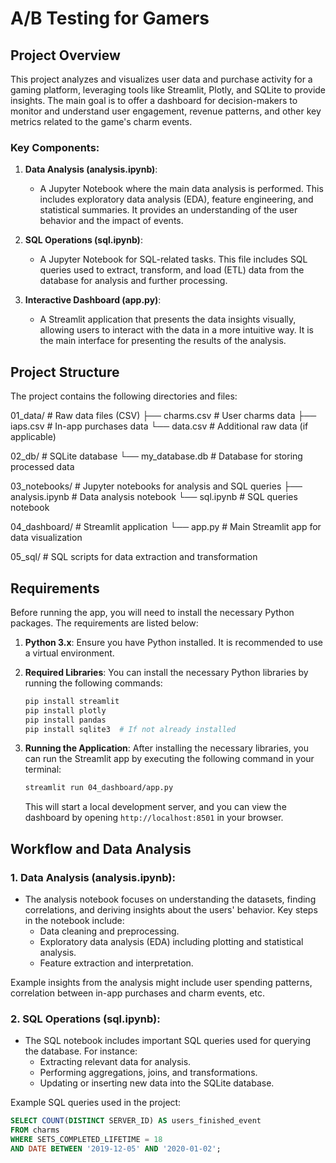# A/B Testing for Gamers

## Project Overview

This project analyzes and visualizes user data and purchase activity for a gaming platform, leveraging tools like Streamlit, Plotly, and SQLite to provide insights. The main goal is to offer a dashboard for decision-makers to monitor and understand user engagement, revenue patterns, and other key metrics related to the game's charm events.

### Key Components:
1. **Data Analysis (analysis.ipynb)**: 
   - A Jupyter Notebook where the main data analysis is performed. This includes exploratory data analysis (EDA), feature engineering, and statistical summaries. It provides an understanding of the user behavior and the impact of events.
   
2. **SQL Operations (sql.ipynb)**:
   - A Jupyter Notebook for SQL-related tasks. This file includes SQL queries used to extract, transform, and load (ETL) data from the database for analysis and further processing.
   
3. **Interactive Dashboard (app.py)**:
   - A Streamlit application that presents the data insights visually, allowing users to interact with the data in a more intuitive way. It is the main interface for presenting the results of the analysis.

## Project Structure

The project contains the following directories and files:

01_data/ # Raw data files (CSV) ├── charms.csv # User charms data ├── iaps.csv # In-app purchases data └── data.csv # Additional raw data (if applicable)

02_db/ # SQLite database └── my_database.db # Database for storing processed data

03_notebooks/ # Jupyter notebooks for analysis and SQL queries ├── analysis.ipynb # Data analysis notebook └── sql.ipynb # SQL queries notebook

04_dashboard/ # Streamlit application └── app.py # Main Streamlit app for data visualization

05_sql/ # SQL scripts for data extraction and transformation

## Requirements

Before running the app, you will need to install the necessary Python packages. The requirements are listed below:

1. **Python 3.x**: Ensure you have Python installed. It is recommended to use a virtual environment.

2. **Required Libraries**: You can install the necessary Python libraries by running the following commands:

    ```bash
    pip install streamlit
    pip install plotly
    pip install pandas
    pip install sqlite3  # If not already installed
    ```

3. **Running the Application**: After installing the necessary libraries, you can run the Streamlit app by executing the following command in your terminal:

    ```bash
    streamlit run 04_dashboard/app.py
    ```

    This will start a local development server, and you can view the dashboard by opening `http://localhost:8501` in your browser.

## Workflow and Data Analysis

### 1. **Data Analysis (analysis.ipynb)**:
   - The analysis notebook focuses on understanding the datasets, finding correlations, and deriving insights about the users' behavior. Key steps in the notebook include:
     - Data cleaning and preprocessing.
     - Exploratory data analysis (EDA) including plotting and statistical analysis.
     - Feature extraction and interpretation.
   
   Example insights from the analysis might include user spending patterns, correlation between in-app purchases and charm events, etc.

### 2. **SQL Operations (sql.ipynb)**:
   - The SQL notebook includes important SQL queries used for querying the database. For instance:
     - Extracting relevant data for analysis.
     - Performing aggregations, joins, and transformations.
     - Updating or inserting new data into the SQLite database.

   Example SQL queries used in the project:
   ```sql
   SELECT COUNT(DISTINCT SERVER_ID) AS users_finished_event
   FROM charms
   WHERE SETS_COMPLETED_LIFETIME = 18
   AND DATE BETWEEN '2019-12-05' AND '2020-01-02';